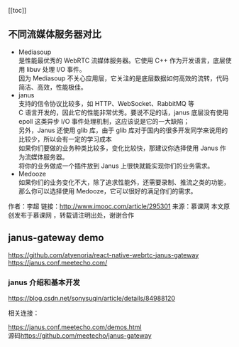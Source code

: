 [[toc]]

## 不同流媒体服务器对比

- Mediasoup  
  是性能最优秀的 WebRTC 流媒体服务器。它使用 C++ 作为开发语言，底层使用 libuv 处理 I/O 事件。  
  因为 Mediasoup 不关心应用层，它关注的是底层数据如何高效的流转，代码简洁、高效，性能极佳。
- janus  
  支持的信令协议比较多，如 HTTP、WebSocket、RabbitMQ 等  
  C 语言开发的，因此它的性能非常优秀。要说不足的话，janus 底层没有使用 epoll 这类异步 I/O 事件处理机制，这应该说是它的一大缺陷；  
  另外，Janus 还使用 glib 库，由于 glib 库对于国内的很多开发同学来说用的比较少，所以会有一定的学习成本  
   如果你们要做的业务种类比较多，变化比较快，那建议你选择使用 Janus 作为流媒体服务器。  
   将你的业务做成一个插件放到 Janus 上很快就能实现你们的业务需求。
- Medooze  
  如果你们的业务变化不大，除了追求性能外，还需要录制、推流之类的功能，那么你可以选择使用 Medooze，它可以很好的满足你们的需求。

作者：李超
链接：http://www.imooc.com/article/295301
来源：慕课网
本文原创发布于慕课网 ，转载请注明出处，谢谢合作

## janus-gateway demo

https://github.com/atyenoria/react-native-webrtc-janus-gateway  
https://janus.conf.meetecho.com/

### janus 介绍和基本开发

https://blog.csdn.net/sonysuqin/article/details/84988120

相关连接：

<https://janus.conf.meetecho.com/demos.html>  
源码<https://github.com/meetecho/janus-gateway>

